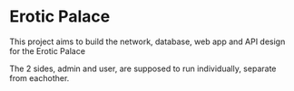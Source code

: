 # Erotic Palace
This project aims to build the network, database, web app and API design for the Erotic Palace

The 2 sides, admin and user, are supposed to run individually, separate from eachother. 
